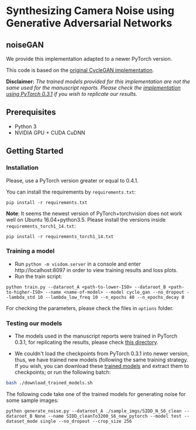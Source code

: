 # Synthesizing Camera Noise using Generative Adversarial Networks

## noiseGAN

We provide this implementation adapted to a newer PyTorch version.

This code is based on the [original CycleGAN implementation](https://github.com/junyanz/pytorch-CycleGAN-and-pix2pix/).


**Disclaimer:** *The trained models provided for this implementation are not the same used for the manuscript reports. Please check the [implementation using PyTorch 0.3.1](../noiseGAN) if you wish to replicate our results.*

## Prerequisites
- Python 3
- NVIDIA GPU + CUDA CuDNN

## Getting Started

### Installation
Please, use a PyTorch version greater or equal to 0.4.1.

You can install the requirements by ```requirements.txt```:
```
pip install -r requirements.txt
```

**Note**: It seems the newest version of PyTorch+torchvision does not work well on Ubuntu 16.04+python3.5. Please install the versions inside ```requirements_torch1_14.txt```:

```
pip install -r requirements_torch1_14.txt
```

### Training a model
- Run ```python -m visdom.server``` in a console and enter http://localhost:8097 in order to view training results and loss plots.
- Run the train script:
```
python train.py --dataroot_A <path-to-lower-ISO> --dataroot_B <path-to-higher-ISO> --name <name-of-model> --model cycle_gan --no_dropout --lambda_std 10 --lambda_low_freq 10 --n_epochs 40 --n_epochs_decay 0
```
For checking the parameters, please check the files in ```options``` folder.


### Testing our models
- The models used in the manuscript reports were trained in PyTorch 0.3.1, for replicating the results, please check [this directory](../noiseGAN).

- We couldn't load the checkpoints from PyTorch 0.3.1 into newer version, thus, we have trained new models (following the same training strategy. If you wish, you can download these [trained models](https://drive.google.com/file/d/1INIqDRjVP1n0fvz8T8F55IvGc1znXv_G/) and extract them to checkpoints; or run the following batch:
```bash
bash ./download_trained_models.sh
```

The following code take one of the trained models for generating noise for some sample images:
```
python generate_noise.py --dataroot_A ./sample_imgs/SIDD_N_S6_clean --dataroot_B None --name SIDD_cleanTo3200_S6_new_pytorch --model test --dataset_mode single --no_dropout --crop_size 256
```
